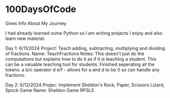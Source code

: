 # 100DaysOfCode
Gives Info About My Journey

I had already learned some Python so I am writing projects I enjoy and also learn new material.

Day 1: 6/11/2024
Project:  Teach adding, subtracting, multiplying and dividing of fractions. 
Name: TeachFractions
Notes:  This doesn't just do the computations but explains how to do it as if it is teaching a student.
This can be a valuable teaching tool for students.
Finished seperating all the tokens.  a b/c operator d e/f - allows for a and d to be 0 so can handle any fractions.

Day 2: 6/12/2024
Projec:  Implement Sheldon's Rock, Paper, Scissors Lizard, Spock Game
Name: Sheldon Game RPSLS
